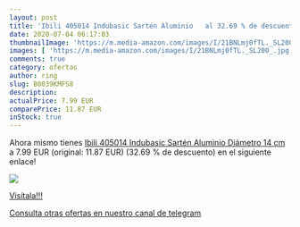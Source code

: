 ```yaml
---
layout: post
title: 'Ibili 405014 Indubasic Sartén Aluminio   al 32.69 % de descuento'
date: 2020-07-04 06:17:03
thumbnailImage: 'https://m.media-amazon.com/images/I/21BNLmj0fTL._SL200_.jpg'
images: [ 'https://m.media-amazon.com/images/I/21BNLmj0fTL._SL200_.jpg' ]
comments: true
category: ofertas
author: ring
slug: B0039KMFS8
description:
actualPrice: 7.99 EUR
comparePrice: 11.87 EUR
inStock: true
---
```


Ahora mismo tienes [Ibili 405014 Indubasic Sartén Aluminio  Diámetro 14 cm](https://www.amazon.com/dp/B0039KMFS8/?tag=redken08-20) a 7.99 EUR (original: 11.87 EUR) (32.69 %  de descuento) en el siguiente enlace!

[![](https://m.media-amazon.com/images/I/21BNLmj0fTL._SL200_.jpg)](https://www.amazon.com/dp/B0039KMFS8/?tag=redken08-20)

[Visítala!!!](https://www.amazon.com/dp/B0039KMFS8/?tag=redken08-20)

[Consulta otras ofertas en nuestro canal de telegram](https://t.me/s/ofertas25)
